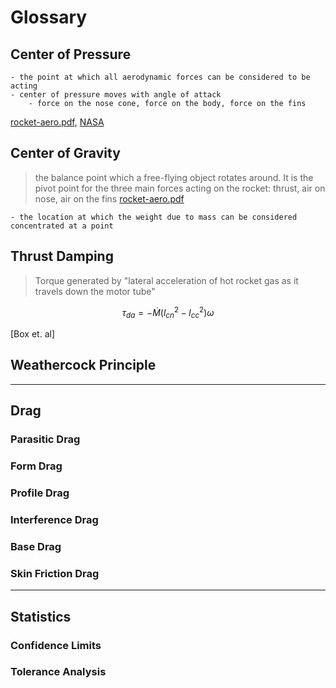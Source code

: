 # Glossary

## Center of Pressure 
    - the point at which all aerodynamic forces can be considered to be acting
    - center of pressure moves with angle of attack
        - force on the nose cone, force on the body, force on the fins
[rocket-aero.pdf](https://explorersposts.grc.nasa.gov/post630/07-08%20Files/DocumentArchive/rocket%20aero.pdf),
[NASA](http://exploration.grc.nasa.gov/education/rocket/cp.html)

## Center of Gravity 
> the balance point which a free-flying object rotates around. It is the pivot point for the three main forces acting on the rocket:
> thrust, air on nose, air on the fins
> [rocket-aero.pdf](https://explorersposts.grc.nasa.gov/post630/07-08%20Files/DocumentArchive/rocket%20aero.pdf)

    - the location at which the weight due to mass can be considered concentrated at a point

## Thrust Damping
> Torque generated by "lateral acceleration of hot rocket gas as it travels down the motor tube"

$$ \tau_{da} = - \dot{M} (l^2_{cn}-l^2_{cc}) \omega $$

[Box et. al]

## Weathercock Principle

---

## Drag

### Parasitic Drag



### Form Drag


### Profile Drag


### Interference Drag


### Base Drag


### Skin Friction Drag


--- 

## Statistics

### Confidence Limits

### Tolerance Analysis

